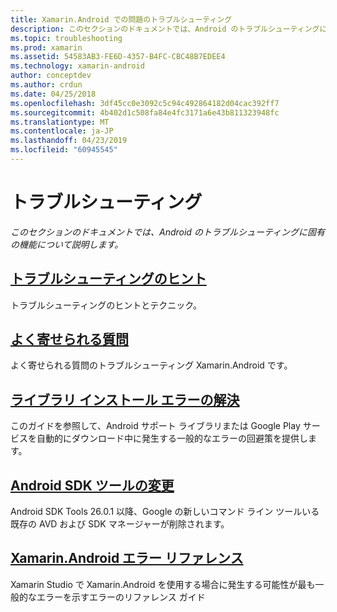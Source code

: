 ```yaml
---
title: Xamarin.Android での問題のトラブルシューティング
description: このセクションのドキュメントでは、Android のトラブルシューティングに固有の機能について説明します。
ms.topic: troubleshooting
ms.prod: xamarin
ms.assetid: 54583AB3-FE6D-4357-B4FC-CBC48B7EDEE4
ms.technology: xamarin-android
author: conceptdev
ms.author: crdun
ms.date: 04/25/2018
ms.openlocfilehash: 3df45cc0e3092c5c94c492864182d04cac392ff7
ms.sourcegitcommit: 4b402d1c508fa84e4fc3171a6e43b811323948fc
ms.translationtype: MT
ms.contentlocale: ja-JP
ms.lasthandoff: 04/23/2019
ms.locfileid: "60945545"
---
```

# <a name="troubleshooting"></a>トラブルシューティング

_このセクションのドキュメントでは、Android のトラブルシューティングに固有の機能について説明します。_

## <a name="troubleshooting-tipsandroidtroubleshootingtroubleshootingmd"></a>[トラブルシューティングのヒント](~/android/troubleshooting/troubleshooting.md)

トラブルシューティングのヒントとテクニック。


## <a name="frequently-asked-questionsquestionsindexmd"></a>[よく寄せられる質問](questions/index.md)

よく寄せられる質問のトラブルシューティング Xamarin.Android です。


## <a name="resolving-library-installation-errorsandroidtroubleshootingresolving-library-installation-errorsmd"></a>[ライブラリ インストール エラーの解決](~/android/troubleshooting/resolving-library-installation-errors.md)

このガイドを参照して、Android サポート ライブラリまたは Google Play サービスを自動的にダウンロード中に発生する一般的なエラーの回避策を提供します。


## <a name="changes-to-the-android-sdk-toolingandroidtroubleshootingsdk-cli-tooling-changesmd"></a>[Android SDK ツールの変更](~/android/troubleshooting/sdk-cli-tooling-changes.md)

Android SDK Tools 26.0.1 以降、Google の新しいコマンド ライン ツールいる既存の AVD および SDK マネージャーが削除されます。


## <a name="xamarinandroid-errors-referenceandroidtroubleshootingerrorsmd"></a>[Xamarin.Android エラー リファレンス](~/android/troubleshooting/errors.md)

Xamarin Studio で Xamarin.Android を使用する場合に発生する可能性が最も一般的なエラーを示すエラーのリファレンス ガイド
